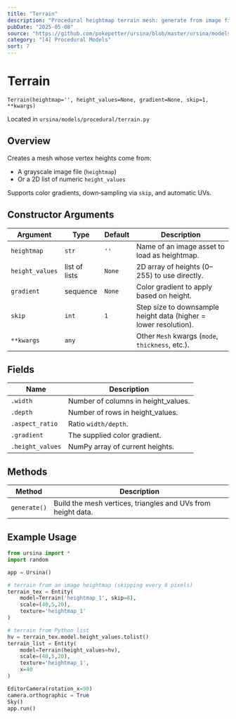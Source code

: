 ```yaml
---
title: "Terrain"
description: "Procedural heightmap terrain mesh: generate from image file or 2D list of height values, with optional color gradient and adjustable resolution."
pubDate: "2025-05-08"
source: "https://github.com/pokepetter/ursina/blob/master/ursina/models/procedural/terrain.py"
category: "[4] Procedural Models"
sort: 7
---
```


# Terrain

`Terrain(heightmap='', height_values=None, gradient=None, skip=1, **kwargs)`

Located in `ursina/models/procedural/terrain.py`

## Overview

Creates a mesh whose vertex heights come from:

- A grayscale image file (`heightmap`)  
- Or a 2D list of numeric `height_values`  

Supports color gradients, down‑sampling via `skip`, and automatic UVs.

## Constructor Arguments

| Argument        | Type         | Default | Description                                                                    |
|-----------------|--------------|---------|--------------------------------------------------------------------------------|
| `heightmap`     | `str`        | `''`    | Name of an image asset to load as heightmap.                                   |
| `height_values` | list of lists| `None`  | 2D array of heights (0–255) to use directly.                                    |
| `gradient`      | sequence     | `None`  | Color gradient to apply based on height.                                        |
| `skip`          | `int`        | `1`     | Step size to downsample height data (higher = lower resolution).                |
| `**kwargs`      | `any`        |         | Other `Mesh` kwargs (`mode`, `thickness`, etc.).                                |

## Fields

| Name         | Description                                            |
|--------------|--------------------------------------------------------|
| `.width`     | Number of columns in height_values.                    |
| `.depth`     | Number of rows in height_values.                       |
| `.aspect_ratio` | Ratio `width/depth`.                                 |
| `.gradient`  | The supplied color gradient.                           |
| `.height_values` | NumPy array of current heights.                    |

## Methods

| Method         | Description                                                        |
|----------------|--------------------------------------------------------------------|
| `generate()`   | Build the mesh vertices, triangles and UVs from height data.       |

## Example Usage

```python
from ursina import *
import random

app = Ursina()

# terrain from an image heightmap (skipping every 8 pixels)
terrain_tex = Entity(
    model=Terrain('heightmap_1', skip=8),
    scale=(40,5,20),
    texture='heightmap_1'
)

# terrain from Python list
hv = terrain_tex.model.height_values.tolist()
terrain_list = Entity(
    model=Terrain(height_values=hv),
    scale=(40,5,20),
    texture='heightmap_1',
    x=40
)

EditorCamera(rotation_x=90)
camera.orthographic = True
Sky()
app.run()

